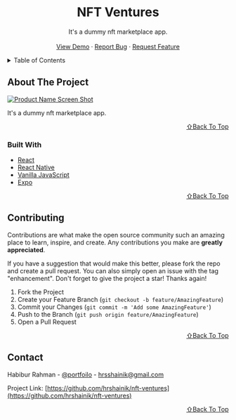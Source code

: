 <!-- PROJECT LOGO -->
<div align="center">
  <h1 align="center">NFT Ventures</h1>

  <p align="center">
    It's a dummy nft marketplace app.
    <br />
    <br />
    <a href="https://expo.dev/@hrshainik/nft-ventures?serviceType=classic&distribution=expo-go">View Demo</a>
    ·
    <a href="https://github.com/hrshainik/nft-ventures/issues">Report Bug</a>
    ·
    <a href="https://github.com/hrshainik/nft-ventures/issues">Request Feature</a>
  </p>
</div>

<!-- TABLE OF CONTENTS -->
<details>
  <summary>Table of Contents</summary>
  <ol>
    <li>
      <a href="#about-the-project">About The Project</a>
      <ul>
        <li><a href="#built-with">Built With</a></li>
      </ul>
    </li>
    <li><a href="#contributing">Contributing</a></li>
    <li><a href="#contact">Contact</a></li>
  </ol>
</details>

<!-- ABOUT THE PROJECT -->

## About The Project

[![Product Name Screen Shot][product-screenshot]](https://expo.dev/@hrshainik/nft-ventures?serviceType=classic&distribution=expo-go)

It's a dummy nft marketplace app.

<p align="right"><a href="#top">⇧Back To Top</a></p>

### Built With

- [React](https://reactjs.org/)
- [React Native](https://reactnative.dev/)
- [Vanilla JavaScript](https://developer.mozilla.org/en-US/docs/Web/JavaScript)
- [Expo](https://expo.dev/)

<p align="right"><a href="#top">⇧Back To Top</a></p>

<!-- CONTRIBUTING -->

## Contributing

Contributions are what make the open source community such an amazing place to learn, inspire, and create. Any contributions you make are **greatly appreciated**.

If you have a suggestion that would make this better, please fork the repo and create a pull request. You can also simply open an issue with the tag "enhancement".
Don't forget to give the project a star! Thanks again!

1. Fork the Project
2. Create your Feature Branch (`git checkout -b feature/AmazingFeature`)
3. Commit your Changes (`git commit -m 'Add some AmazingFeature'`)
4. Push to the Branch (`git push origin feature/AmazingFeature`)
5. Open a Pull Request

<p align="right"><a href="#top">⇧Back To Top</a></p>

<!-- CONTACT -->

## Contact

Habibur Rahman - [@portfoilo](https://hrshainik.me) - hrsshainik@gmail.com

Project Link: [https://github.com/hrshainik/nft-ventures](https://github.com/hrshainik/nft-ventures)

<p align="right"><a href="#top">⇧Back To Top</a></p>

[product-screenshot]: assets/images/product.gif
